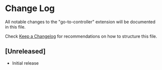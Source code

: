 # Change Log

All notable changes to the "go-to-controller" extension will be documented in this file.

Check [Keep a Changelog](http://keepachangelog.com/) for recommendations on how to structure this file.

## [Unreleased]

- Initial release